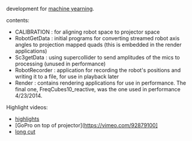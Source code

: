 development for [machine yearning](http://soa.princeton.edu/content/plork-princeton-laptop-orchestra-performs-robot).

contents:
- CALIBRATION : for aligning robot space to projector space
- RobotGetData : initial programs for converting streamed robot axis angles to projection mapped quads (this is embedded in the render applications)
- Sc3getData : using supercollider to send amplitudes of the mics to processing (unused in performance)
- RobotRecorder : application for recording the robot's positions and writing it to a file, for use in playback later
- Render : contains rendering applications for use in performance. The final one, FreqCubes10_reactive, was the one used in performance 4/23/2014.

Highlight videos:

- [highlights](https://vimeo.com/99536775)
- [GoPro on top of projector](https://vimeo.com/92879100]
- [long cut](https://vimeo.com/92870574)